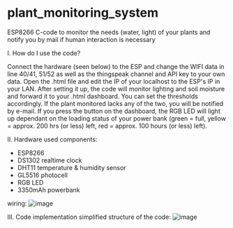 # plant_monitoring_system
ESP8266 C-code to monitor the needs (water, light) of your plants and notify you by mail if human interaction is necessary

I. How do I use the code?

Connect the hardware (seen below) to the ESP and change the WIFI data in line 40/41, 51/52 as well as the thingspeak channel and API key to your own data. Open the .html file and edit the IP of your localhost to the ESP's IP in your LAN. 
After setting it up, the code will monitor lighting and soil moisture and forward it to your .html dashboard. You can set the thresholds accordingly. If the plant monitored lacks any of the two, you will be notified by e-mail. If you press the button on the dashboard, the RGB LED will light up dependant on the loading status of your power bank (green = full, yellow = approx. 200 hrs (or less) left, red = approx. 100 hours (or less) left).

II. Hardware
used components:
- ESP8266
- DS1302 realtime clock
- DHT11 temperature & humidity sensor
- GL5516 photocell
- RGB LED
- 3350mAh powerbank

wiring:
![image](https://user-images.githubusercontent.com/123165331/213775981-fe4e292f-9e3f-4e58-a893-1abb7bc93e50.png)

III. Code implementation
simplified structure of the code:
![image](https://user-images.githubusercontent.com/123165331/213776392-f3744f0e-f12a-40a5-a208-ef296fe193cb.png)
